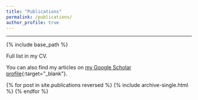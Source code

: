 ```yaml
---
title: "Publications"
permalink: /publications/
author_profile: true
---
```


<!-- layout: archive -->

-----
{% include base_path %}

Full list in my CV.

You can also find my articles on [my Google Scholar profile](https://scholar.google.com/citations?hl=en&user=33UVNpUAAAAJ){:target="_blank"}.

{% for post in site.publications reversed %}
  {% include archive-single.html %}
{% endfor %}
